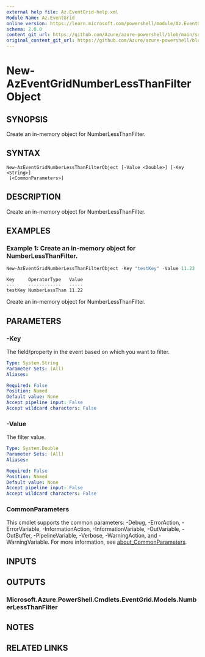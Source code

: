 ```yaml
---
external help file: Az.EventGrid-help.xml
Module Name: Az.EventGrid
online version: https://learn.microsoft.com/powershell/module/Az.EventGrid/new-azeventgridnumberlessthanfilterobject
schema: 2.0.0
content_git_url: https://github.com/Azure/azure-powershell/blob/main/src/EventGrid/EventGrid/help/New-AzEventGridNumberLessThanFilterObject.md
original_content_git_url: https://github.com/Azure/azure-powershell/blob/main/src/EventGrid/EventGrid/help/New-AzEventGridNumberLessThanFilterObject.md
---
```


# New-AzEventGridNumberLessThanFilterObject

## SYNOPSIS
Create an in-memory object for NumberLessThanFilter.

## SYNTAX

```
New-AzEventGridNumberLessThanFilterObject [-Value <Double>] [-Key <String>]
 [<CommonParameters>]
```

## DESCRIPTION
Create an in-memory object for NumberLessThanFilter.

## EXAMPLES

### Example 1: Create an in-memory object for NumberLessThanFilter.
```powershell
New-AzEventGridNumberLessThanFilterObject -Key "testKey" -Value 11.22
```

```output
Key     OperatorType   Value
---     ------------   -----
testKey NumberLessThan 11.22
```

Create an in-memory object for NumberLessThanFilter.

## PARAMETERS

### -Key
The field/property in the event based on which you want to filter.

```yaml
Type: System.String
Parameter Sets: (All)
Aliases:

Required: False
Position: Named
Default value: None
Accept pipeline input: False
Accept wildcard characters: False
```

### -Value
The filter value.

```yaml
Type: System.Double
Parameter Sets: (All)
Aliases:

Required: False
Position: Named
Default value: None
Accept pipeline input: False
Accept wildcard characters: False
```

### CommonParameters
This cmdlet supports the common parameters: -Debug, -ErrorAction, -ErrorVariable, -InformationAction, -InformationVariable, -OutVariable, -OutBuffer, -PipelineVariable, -Verbose, -WarningAction, and -WarningVariable. For more information, see [about_CommonParameters](http://go.microsoft.com/fwlink/?LinkID=113216).

## INPUTS

## OUTPUTS

### Microsoft.Azure.PowerShell.Cmdlets.EventGrid.Models.NumberLessThanFilter

## NOTES

## RELATED LINKS
